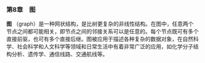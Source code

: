 ### 第8章　图

**图** （graph）是一种网状结构，是比树更复杂的非线性结构。在图中，任意两个节点之间都可能相关，即节点之间的邻接关系可以是任意的。每个节点既可有多个直接前驱，也可有多个直接后继。图被应用于描述各种复杂的数据对象，在自然科学、社会科学和人文科学等领域和日常生活中有着非常广泛的应用，如化学分子结构分析、遗传学、通信线路、交通航线等。

